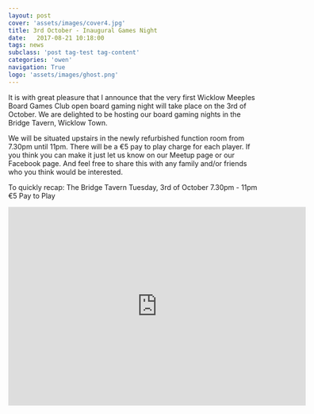 ```yaml
---
layout: post
cover: 'assets/images/cover4.jpg'
title: 3rd October - Inaugural Games Night
date:   2017-08-21 10:18:00
tags: news
subclass: 'post tag-test tag-content'
categories: 'owen'
navigation: True
logo: 'assets/images/ghost.png'
---
```


It is with great pleasure that I announce that the very first Wicklow Meeples Board Games Club open board gaming night will take place on the 3rd of October. We are delighted to be hosting our board gaming nights in the Bridge Tavern, Wicklow Town.

We will be situated upstairs in the newly refurbished function room from 7.30pm until 11pm. There will be a €5 pay to play charge for each player. If you think you can make it just let us know on our Meetup page or our Facebook page. And feel free to share this with any family and/or friends who you think would be interested.

To quickly recap:
The Bridge Tavern
Tuesday, 3rd of October
7.30pm - 11pm
€5 Pay to Play

<iframe src="https://www.google.com/maps/embed?pb=!1m18!1m12!1m3!1d2402.1893667488052!2d-6.04420068381808!3d52.98099567990411!2m3!1f0!2f0!3f0!3m2!1i1024!2i768!4f13.1!3m3!1m2!1s0x4867b0cb0b92e50f%3A0xc125cf02d3ab1ff3!2sThe+Bridge+Tavern!5e0!3m2!1sen!2sie!4v1504097301191" width="600" height="400" frameborder="0" style="border:0" allowfullscreen></iframe>